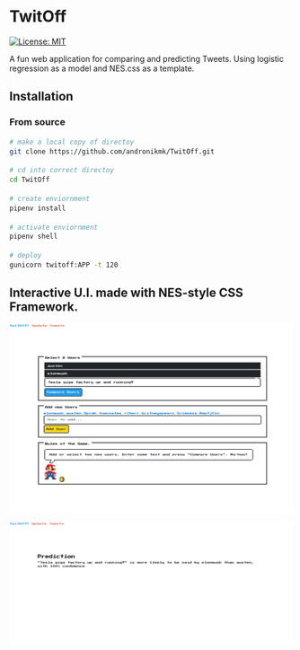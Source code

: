# TwitOff
[![License: MIT](https://img.shields.io/badge/License-MIT-yellow.svg)](https://opensource.org/licenses/MIT)

A fun web application for comparing and predicting Tweets. Using logistic regression as 
a model and NES.css as a template.

## Installation

### From source
```bash
# make a local copy of directoy
git clone https://github.com/andronikmk/TwitOff.git

# cd into correct directoy
cd TwitOff

# create enviornment
pipenv install

# activate enviornment
pipenv shell

# deploy
gunicorn twitoff:APP -t 120
```

## Interactive U.I. made with NES-style CSS Framework.

<p align="center">
  <img src="https://raw.githubusercontent.com/andronikmk/TwitOff/master/img/img1.png">
</p>

<p align="center">
  <img src="https://raw.githubusercontent.com/andronikmk/TwitOff/master/img/prediction.png">
</p>